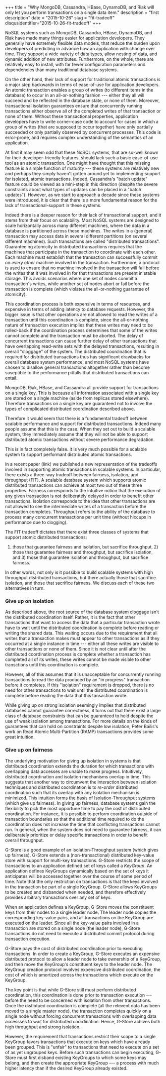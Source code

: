 +++
title = "Why MongoDB, Cassandra, HBase, DynamoDB, and Riak will only let you perform transactions on a single data item."
description = "first description"
date = "2015-10-26"
slug = "fit-tradeoff"
disqusidentifier="2015-10-26-fit-tradeoff"
+++

NoSQL systems such as MongoDB, Cassandra, HBase, DynamoDB, and Riak
have made many things easier for application developers. They generally
have extremely flexible data models, that reduce the burden upon
developers of predicting in advance how an application with change
over time. They support a wide variety of data types, allow nesting
of data, and dynamic addition of new attributes. Furthermore, on the
whole, there are relatively easy to
install, with far fewer configuration parameters and dependencies than
many traditional database systems.

On the other hand, their lack of support for traditional atomic
transactions is a major step backwards in terms of ease-of-use for
application developers. An atomic transaction enables a group of
writes (to different items in the database) to occur in an
all-or-nothing fashion --- either they all will succeed and be
reflected in the database state, or none of them. Moreover,
transactional isolation guarantees ensure that concurrently running
transactions either observe all of the completed writes of that
transaction or none of them. Without these transactional properties,
application developers have to write corner-case code to account for
cases in which a group of writes (that are supposed to occur together) 
have only partially succeeded or only partially observed by concurrent
processes. This code is error-prone, and requires
complex understanding of the semantics of an application. 

At first it may seem odd that these NoSQL systems, that are so-well
known for their developer-friendly features, should lack such a basic
ease-of-use tool as an atomic transaction. One might have thought that
this missing feature is a simple function of maturity --- these
systems are relatively new and perhaps they simply haven't gotten
around yet to implementing support for isolated, atomic
transactions. Indeed, Cassandra's "batch update" feature could be
viewed as a mini-step in this direction (despite the severe
constraints about what types of updates can be placed in a "batch
updates"). However, as we start to approach a decade since these
systems were introduced, it is clear that there is a more fundamental
reason for the lack of
transactional-support in these systems.

Indeed there is a deeper reason for their lack of transactional
support, and it stems from their focus on scalability. Most
NoSQL systems are designed to scale horizontally across many different
machines, where the data in a database is partitioned across these
machines. The writes in a (general) transaction may access data in
several different partitions (on several different machines).
Such transactions are called "distributed transactions".
Guaranteeing atomicity in distributed transactions requires that the machines
that participate in the transaction to coordinate with each other. 
Each machine must establish that
the transaction can successfully commit on _every other_
machine involved in the transaction. Furthermore, a protocol is used
to ensure that no machine involved in the transaction will fail before
the writes that it was involved in for that transactions are present
in stable storage. This avoids scenarios where one set of nodes commit
a transaction's writes,
while another set of nodes abort or fail before the transaction is
complete (which
violates the all-or-nothing guarantee of atomicity).

This coordination process is both expensive in terms of resources, and
expensive in terms of adding latency to database requests. However,
the bigger issue is that other operations are not allowed to read the
writes of a transaction until this coordination is complete, since
the all-or-nothing nature of transaction execution implies that these
writes may need to be rolled-back if the coordination process
determines that some of the writes cannot complete and the transaction
must be aborted. The delay of concurrent transactions can cause
further delay of other transactions that have overlapping read-write
sets with the delayed transactions, resulting in overall "cloggage"
of the system. The distributed coordination that is required for
distributed transactions thus has significant drawbacks for overall
database system performance, and most NoSQL systems have chosen to
disallow general transactions altogether rather than become suseptible
to the performance pitfalls that distributed transactions can entail.

MongoDB, Riak, HBase, and Cassandra all provide support for
transactions on a single key. This is because all information
associated with a single key are stored on a single machine (aside
from replicas stored elsewhere). Therefore transactions on a single
key are guaranteed not to involve the types of complicated distributed
coordination described above. 

Therefore it would seem that there is a fundamental tradeoff between
scalable performance and support for distributed transactions. Indeed
many people assume that this is the case. When they set out to build a
scalable system, they immediately assume that they will not be able to
support distributed atomic transactions without severe performance
degradation.

This is in fact completely false. It is very much possible for a
scalable system to support performant distributed atomic transactions.

In a recent paper (link) we published a new representation of the
tradeoffs involved in supporting atomic transactions in scalable systems.
In particular, there exists a three-way tradeoff between
fairness, isolation, and throughput (FIT). A scalable database system
which supports
atomic distributed transactions can achieve at most two out of these
three properties. Fairness corresponds to the intuitive notion that the
execution of any given transaction is not deliberately delayed in
order to benefit other transactions. Isolation corresponds to the idea
that other transactions are not allowed to see the intermediate writes
of a transaction before the transaction completes. Throughput refers
to the ability of the database to process many concurrent transactions per unit
time (without hiccups in performance due to clogging). 

The FIT tradeoff dictates that there exist
three classes of systems that support atomic distributed transactions;
1) those that guarantee fairness and isolation, but sacrifice
throughput, 2) those that guarantee fairness and throughput, but
sacrifice isolation, and 3) those that guarantee isolation and
throughput, but sacrifice fairness. 

In other words, not only is it
possible to build scalable systems with high throughput distributed
transactions, but there actually 
those that sacrifice
isolation, and those that sacrifice fairness. We discuss each of these
two alternatives in turn. 

### Give up on isolation

As described above, the root source of the database system cloggage isn't the
distributed coordination itself. Rather, it is the fact that other
transactions that want to access the data that a particular transaction
wrote have to wait until the distributed coordination is complete
before reading or writing the shared data. This
waiting occurs due to the requirement that all writes that a
transaction makes must appear to other transactions as if they
occurred at a single instance in time --- either all these writes are
visible to other transactions or none of them. Since it is not clear
until after the distributed
coordination process is complete whether a transaction has completed
all of its writes, these writes
cannot be made visible to other transctions until this coordination is
complete.

However, all of this assumes that it is unacceptable for concurrently
running transactions to read the data produced by an "in progress"
transaction before it completes. If this "isolation" requirement is
dropped, there is no need for other transactions to wait until the
distributed coordination is complete before reading the data that this
tansaction wrote.

While giving up on strong isolation seemingly implies that distributed
databases cannot guarantee correctness, it turns out that there exist
a large class of database constraints that can be guaranteed to hold
despite the use of weak isolation among transactions. For more details
on the kinds of guarantees that can hold on constraints despite low
isolation, Peter Bailis's work on Read Atomic Multi-Partition (RAMP)
transactions provides some great intuition.

### Give up on fairness

The underlying motivation for giving up isolation in systems is that
distributed coordination extends the duration for which
transactions with overlapping data accesses are unable to make
progress. Intuitively, distributed
coordination and isolation mechanisms overlap in time.  This suggests
that another way to circumvent the interaction between isolation
techniques and distributed coordination is to _re-order_
distributed coordination such that its overlap with any isolation
mechanism is minimized. This intuition forms the basis of
Isolation-Throughput systems (which give up fairness).  In giving up
fairness, database systems gain the flexibility to pick the most
opportune time to pay the cost of distributed coordination.  For
instance, it is possible to perform coordination outside of
transaction boundaries so that the additional time required to do the
coordination does not increase the time that conflicting transactions
cannot run. In general, when the system does not need to guarantee
fairness, it can deliberately prioritize or delay specific
transactions in order to benefit overall throughput.

G-Store is a good example of an Isolation-Throughput system (which
gives up fairness).  G-Store extends a (non-transactional) distributed
key-value store with support for multi-key transactions.  G-Store
restricts the scope of transactions to an application defined set of
keys called a _KeyGroup_. An application defines KeyGroups
dynamically based on the set of keys it anticipates will be accessed
together over the course of some period of time. Note that the only
restriction on transactions is that the keys involved in the
transaction be part of a single KeyGroup. G-Store allows KeyGroups to
be created and disbanded when needed, and therefore effectively provides
arbitrary transactions over any set of keys.

When an application defines a KeyGroup, G-Store moves the constituent
keys from their nodes to a single leader node. The leader node copies
the corresponding key-value pairs, and all transactions on the
KeyGroup are executed on the leader. Since all the key-value pairs
involved in a transaction are stored on a single node (the leader
node), G-Store transactions do not need to execute a distributed
commit protocol during transaction execution.  

G-Store pays the cost of distributed coordination prior to executing
transactions. In order to create a KeyGroup, G-Store executes an
expensive distributed protocol to allow a leader node to take
ownership of a KeyGroup, and then move the KeyGroup's constituent keys
to the leader node. The KeyGroup creation protocol involves expensive
distributed coordination, the cost of which is amortized across the
transactions which execute on the KeyGroup.

The key point is that while G-Store still must perform distributed
coordination, this coordination is done prior to transaction
execution --- before the need to be concerned with isolation from
other transactions. Once the distibtued coordination is complete (all
the relevent data has been moved to a single master node), the
transaction completes quickly on a single node without forcing
concurrent transactions with overlapping data accessses to wait for
distributed coordination. Hence, G-Store achives both high throughput
and strong isolation. 

However, the requirement that transactions restrict their scope to a single
KeyGroup favors transactions that execute on keys which have already
been grouped. This is "unfair" to
transactions that need to execute on a set of as yet ungrouped keys.
Before such transactions can begin executing, G-Store must first
disband existing KeyGroups to which some keys may belong, and then
create the appropriate KeyGroup --- a process with much higher latency
than if the desired KeyGroup already existed.
